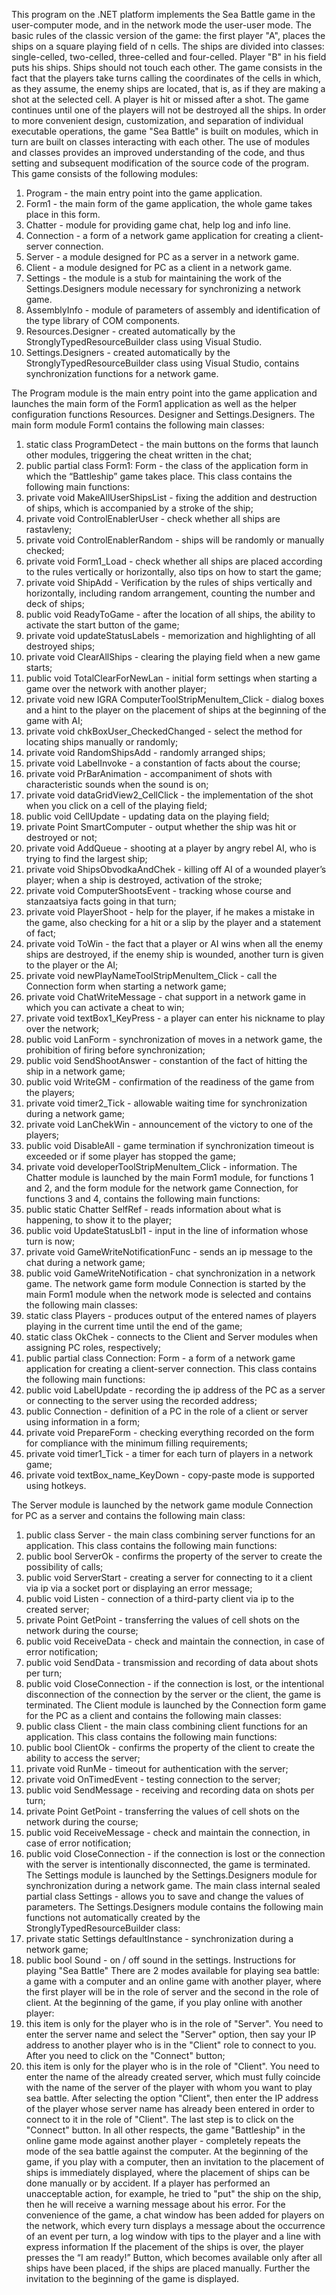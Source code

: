 ﻿This program on the .NET platform implements the Sea Battle game in the user-computer mode, and in the network mode the user-user mode.
The basic rules of the classic version of the game: the first player "A", places the ships on a square playing field of n cells. 
The ships are divided into classes: single-celled, two-celled, three-celled and four-celled. Player "B" in his field puts his ships. 
Ships should not touch each other. The game consists in the fact that the players take turns calling the coordinates of the cells in which, as they assume, the enemy ships are located, that is, as if they are making a shot at the selected cell. 
A player is hit or missed after a shot. The game continues until one of the players will not be destroyed all the ships.
In order to more convenient design, customization, and separation of individual executable operations, the game "Sea Battle" is built on modules, which in turn are built on classes interacting with each other. 
The use of modules and classes provides an improved understanding of the code, and thus setting and subsequent modification of the source code of the program. 
This game consists of the following modules:
1) Program - the main entry point into the game application.
2) Form1 - the main form of the game application, the whole game takes place in this form.
3) Chatter - module for providing game chat, help log and info line.
4) Connection - a form of a network game application for creating a client-server connection.
5) Server - a module designed for PC as a server in a network game.
6) Client - a module designed for PC as a client in a network game.
7) Settings - the module is a stub for maintaining the work of the Settings.Designers module necessary for synchronizing a network game.
8) AssemblyInfo - module of parameters of assembly and identification of the type library of COM components.
9) Resources.Designer - created automatically by the StronglyTypedResourceBuilder class
using Visual Studio.
10) Settings.Designers - created automatically by the StronglyTypedResourceBuilder class using Visual Studio, contains synchronization functions for a network game.

The Program module is the main entry point into the game application and launches the main form of the Form1 application as well as the helper configuration functions Resources.
Designer and Settings.Designers.
The main form module Form1 contains the following main classes:
1) static class ProgramDetect - the main buttons on the forms that launch other modules, triggering the cheat written in the chat;
2) public partial class Form1: Form - the class of the application form in which the “Battleship” game takes place. This class contains the following main functions:
1) private void MakeAllUserShipsList - fixing the addition and destruction of ships, which is accompanied by a stroke of the ship;
2) private void ControlEnablerUser - check whether all ships are rastavleny;
3) private void ControlEnablerRandom - ships will be randomly or manually checked;
4) private void Form1_Load - check whether all ships are placed according to the rules vertically or horizontally, also tips on how to start the game;
5) private void ShipAdd - Verification by the rules of ships vertically and horizontally, including random arrangement, counting the number and deck of ships;
6) public void ReadyToGame - after the location of all ships, the ability to activate the start button of the game;
7) private void updateStatusLabels - memorization and highlighting of all destroyed ships;
8) private void ClearAllShips - clearing the playing field when a new game starts;
9) public void TotalClearForNewLan - initial form settings when starting a game over the network with another player;
10) private void new IGRA ComputerToolStripMenuItem_Click - dialog boxes and a hint to the player on the placement of ships at the beginning of the game with AI;
11) private void chkBoxUser_CheckedChanged - select the method for locating ships manually or randomly;
12) private void RandomShipsAdd - randomly arranged ships;
13) private void LabelInvoke - a constantion of facts about the course;
14) private void PrBarAnimation - accompaniment of shots with characteristic sounds when the sound is on;
15) private void dataGridView2_CellClick - the implementation of the shot when you click on a cell of the playing field;
16) public void CellUpdate - updating data on the playing field;
17) private Point SmartComputer - output whether the ship was hit or destroyed or not;
18) private void AddQueue - shooting at a player by angry rebel AI, who is trying to find the largest ship;
19) private void ShipsObvodkaAndChek - killing off AI of a wounded player’s player; when a ship is destroyed, activation of the stroke;
20) private void ComputerShootsEvent - tracking whose course and stanzaatsiya facts going in that turn;
21) private void PlayerShoot - help for the player, if he makes a mistake in the game, also checking for a hit or a slip by the player and a statement of fact;
22) private void ToWin - the fact that a player or AI wins when all the enemy ships are destroyed, if the enemy ship is wounded, another turn is given to the player or the AI;
23) private void newPlayNameToolStripMenuItem_Click - call the Connection form when starting a network game;
24) private void ChatWriteMessage - chat support in a network game in which you can activate a cheat to win;
25) private void textBox1_KeyPress - a player can enter his nickname to play over the network;
26) public void LanForm - synchronization of moves in a network game, the prohibition of firing before synchronization;
27) public void SendShootAnswer - constantion of the fact of hitting the ship in a network game;
28) public void WriteGM - confirmation of the readiness of the game from the players;
29) private void timer2_Tick - allowable waiting time for synchronization during a network game;
30) private void LanChekWin - announcement of the victory to one of the players;
31) public void DisableAll - game termination if synchronization timeout is exceeded or if some player has stopped the game;
32) private void developerToolStripMenuItem_Click - information.
The Chatter module is launched by the main Form1 module, for functions 1 and 2, and the form module for the network game Connection, for functions 3 and 4, contains the following main functions:
1) public static Chatter SelfRef - reads information about what is happening, to show it to the player;
2) public void UpdateStatusLbl1 - input in the line of information whose turn is now;
3) private void GameWriteNotificationFunc - sends an ip message to the chat during a network game;
4) public void GameWriteNotification - chat synchronization in a network game.
The network game form module Connection is started by the main Form1 module when the network mode is selected and contains the following main classes:
1) static class Players - produces output of the entered names of players playing in the current time until the end of the game;
2) static class OkChek - connects to the Client and Server modules when assigning PC roles, respectively;
3) public partial class Connection: Form - a form of a network game application for creating a client-server connection. This class contains the following main functions:
1) public void LabelUpdate - recording the ip address of the PC as a server or connecting to the server using the recorded address;
2) public Connection - definition of a PC in the role of a client or server using information in a form;
3) private void PrepareForm - checking everything recorded on the form for compliance with the minimum filling requirements;
4) private void timer1_Tick - a timer for each turn of players in a network game;
5) private void textBox_name_KeyDown - copy-paste mode is supported using hotkeys.

The Server module is launched by the network game module Connection for PC as a server and contains the following main class:
1) public class Server - the main class combining server functions for an application. This class contains the following main functions:
1) public bool ServerOk - confirms the property of the server to create the possibility of calls;
2) public void ServerStart - creating a server for connecting to it a client via ip via a socket port or displaying an error message;
3) public void Listen - connection of a third-party client via ip to the created server;
4) private Point GetPoint - transferring the values ​​of cell shots on the network during the course;
5) public void ReceiveData - check and maintain the connection, in case of error notification;
6) public void SendData - transmission and recording of data about shots per turn;
7) public void CloseConnection - if the connection is lost, or the intentional disconnection of the connection by the server or the client, the game is terminated.
The Client module is launched by the Connection form game for the PC as a client and contains the following main classes:
1) public class Client - the main class combining client functions for an application. This class contains the following main functions:
1) public bool ClientOk - confirms the property of the client to create the ability to access the server;
2) private void RunMe - timeout for authentication with the server;
3) private void OnTimedEvent - testing connection to the server;
4) public void SendMessage - receiving and recording data on shots per turn;
5) private Point GetPoint - transferring the values ​​of cell shots on the network during the course;
6) public void ReceiveMessage - check and maintain the connection, in case of error notification;
7) public void CloseConnection - if the connection is lost or the connection with the server is intentionally disconnected, the game is terminated.
The Settings module is launched by the Settings.Designers module for synchronization during a network game. The main class internal sealed partial class Settings - allows you to save and change the values ​​of parameters.
The Settings.Designers module contains the following main functions not automatically created by the StronglyTypedResourceBuilder class:
1) private static Settings defaultInstance - synchronization during a network game;
2) public bool Sound - on / off sound in the settings.
Instructions for playing "Sea Battle"
There are 2 modes available for playing sea battle: a game with a computer and an online game with another player, where the first player will be in the role of server and the second in the role of client.
At the beginning of the game, if you play online with another player:
1) this item is only for the player who is in the role of "Server". You need to enter the server name and select the "Server" option, then say your IP address to another player who is in the "Client" role to connect to you. After you need to click on the "Connect" button;
2) this item is only for the player who is in the role of "Client". You need to enter the name of the already created server, which must fully coincide with the name of the server of the player with whom you want to play sea battle. 
After selecting the option "Client", then enter the IP address of the player whose server name has already been entered in order to connect to it in the role of "Client". The last step is to click on the "Connect" button.
In all other respects, the game "Battleship" in the online game mode against another player - completely repeats the mode of the sea battle against the computer. 
At the beginning of the game, if you play with a computer, then an invitation to the placement of ships is immediately displayed, where the placement of ships can be done manually or by accident. 
If a player has performed an unacceptable action, for example, he tried to "put" the ship on the ship, then he will receive a warning message about his error. 
For the convenience of the game, a chat window has been added for players on the network, which every turn displays a message about the occurrence of an event per turn, a log window with tips to the player and a line with express information
If the placement of the ships is over, the player presses the “I am ready!” Button, which becomes available only after all ships have been placed, if the ships are placed manually. Further the invitation to the beginning of the game is displayed.